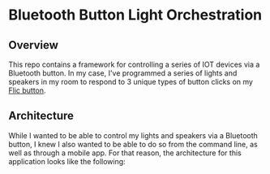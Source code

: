 Bluetooth Button Light Orchestration
=

## Overview
This repo contains a framework for controlling a series of IOT devices via a
Bluetooth button. In my case, I've programmed a series of lights and speakers in
my room to respond to 3 unique types of button clicks on my [Flic
button](https://flic.io/shop/flic-2-single-pack).

## Architecture
While I wanted to be able to control my lights and speakers via a Bluetooth
button, I knew I also wanted to be able to do so from the command line, as well
as through a mobile app. For that reason, the architecture for this application
looks like the following:
